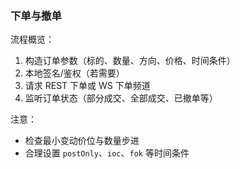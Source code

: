 ### 下单与撤单

流程概览：

1) 构造订单参数（标的、数量、方向、价格、时间条件）
2) 本地签名/鉴权（若需要）
3) 请求 REST 下单或 WS 下单频道
4) 监听订单状态（部分成交、全部成交、已撤单等）

注意：

- 检查最小变动价位与数量步进
- 合理设置 `postOnly`、`ioc`、`fok` 等时间条件

